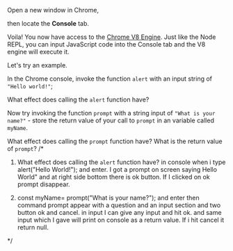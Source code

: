 Open a new window in Chrome,

then locate the **Console** tab.

Voila! You now have access to the [Chrome V8 Engine](https://www.cloudflare.com/en-gb/learning/serverless/glossary/what-is-chrome-v8/).
Just like the Node REPL, you can input JavaScript code into the Console tab and the V8 engine will execute it.

Let's try an example.

In the Chrome console,
invoke the function `alert` with an input string of `"Hello world!"`;

What effect does calling the `alert` function have?

Now try invoking the function `prompt` with a string input of `"What is your name?"` - store the return value of your call to `prompt` in an variable called `myName`.

What effect does calling the `prompt` function have?
What is the return value of `prompt`?
/*
1. What effect does calling the `alert` function have? in console when i type alert("Hello World!"); and enter. I got a prompt on screen saying Hello World" and at right side bottom there is ok button. If I clicked on ok prompt disappear.

2. const myName= prompt("What is your name?"); and enter then command prompt appear with a question and an input section and two button ok and cancel. in input I can give any input and hit ok. and same input which I gave will print on console as a return value. If i hit cancel it return null.

*/
